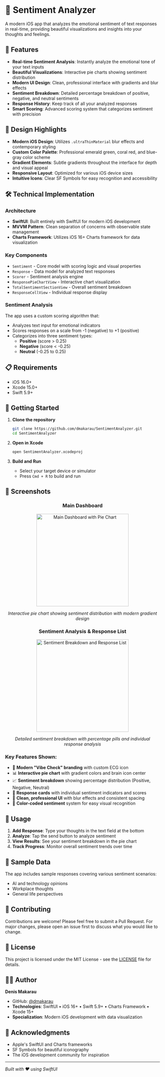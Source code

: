# 🧠 Sentiment Analyzer

A modern iOS app that analyzes the emotional sentiment of text responses in real-time, providing beautiful visualizations and insights into your thoughts and feelings.

## 📱 Features

- **Real-time Sentiment Analysis**: Instantly analyze the emotional tone of your text inputs
- **Beautiful Visualizations**: Interactive pie charts showing sentiment distribution
- **Modern UI Design**: Clean, professional interface with gradients and blur effects
- **Sentiment Breakdown**: Detailed percentage breakdown of positive, negative, and neutral sentiments
- **Response History**: Keep track of all your analyzed responses
- **Smart Scoring**: Advanced scoring system that categorizes sentiment with precision

## 🎨 Design Highlights

- **Modern iOS Design**: Utilizes `.ultraThinMaterial` blur effects and contemporary styling
- **Custom Color Palette**: Professional emerald green, coral red, and blue-gray color scheme
- **Gradient Elements**: Subtle gradients throughout the interface for depth and visual appeal
- **Responsive Layout**: Optimized for various iOS device sizes
- **Intuitive Icons**: Clear SF Symbols for easy recognition and accessibility

## 🛠 Technical Implementation

### Architecture
- **SwiftUI**: Built entirely with SwiftUI for modern iOS development
- **MVVM Pattern**: Clean separation of concerns with observable state management
- **Charts Framework**: Utilizes iOS 16+ Charts framework for data visualization

### Key Components
- `Sentiment` - Core model with scoring logic and visual properties
- `Response` - Data model for analyzed text responses
- `Scorer` - Sentiment analysis engine
- `ResponsePieChartView` - Interactive chart visualization
- `TotalSentimentSectionView` - Overall sentiment breakdown
- `ResponseCellView` - Individual response display

### Sentiment Analysis
The app uses a custom scoring algorithm that:
- Analyzes text input for emotional indicators
- Scores responses on a scale from -1 (negative) to +1 (positive)
- Categorizes into three sentiment types:
  - **Positive** (score > 0.25)
  - **Negative** (score < -0.25)
  - **Neutral** (-0.25 to 0.25)

## 📋 Requirements

- iOS 16.0+
- Xcode 15.0+
- Swift 5.9+

## 🚀 Getting Started

1. **Clone the repository**
   ```bash
   git clone https://github.com/dmakarau/SentimentAnalyzer.git
   cd SentimentAnalyzer
   ```

2. **Open in Xcode**
   ```bash
   open SentimentAnalyzer.xcodeproj
   ```

3. **Build and Run**
   - Select your target device or simulator
   - Press `Cmd + R` to build and run

## 📸 Screenshots

<div align="center">

### Main Dashboard
<img src="screenshots/main-dashboard.png" width="300" alt="Main Dashboard with Pie Chart">

*Interactive pie chart showing sentiment distribution with modern gradient design*

### Sentiment Analysis & Response List
<img src="screenshots/sentiment-breakdown.png" width="300" alt="Sentiment Breakdown and Response List">

*Detailed sentiment breakdown with percentage pills and individual response analysis*

</div>

### Key Features Shown:
- 🎨 **Modern "Vibe Check" branding** with custom ECG icon
- 📊 **Interactive pie chart** with gradient colors and brain icon center
- 📈 **Sentiment breakdown** showing percentage distribution (Positive, Negative, Neutral)
- 💬 **Response cards** with individual sentiment indicators and scores
- 🎯 **Clean, professional UI** with blur effects and consistent spacing
- 🌈 **Color-coded sentiment** system for easy visual recognition

## 🎯 Usage

1. **Add Response**: Type your thoughts in the text field at the bottom
2. **Analyze**: Tap the send button to analyze sentiment
3. **View Results**: See your sentiment breakdown in the pie chart
4. **Track Progress**: Monitor overall sentiment trends over time

## 🧪 Sample Data

The app includes sample responses covering various sentiment scenarios:
- AI and technology opinions
- Workplace thoughts
- General life perspectives

## 🤝 Contributing

Contributions are welcome! Please feel free to submit a Pull Request. For major changes, please open an issue first to discuss what you would like to change.

## 📄 License

This project is licensed under the MIT License - see the [LICENSE](LICENSE) file for details.

## 👨‍💻 Author

**Denis Makarau**
- GitHub: [@dmakarau](https://github.com/dmakarau)
- **Technologies**: SwiftUI • iOS 16+ • Swift 5.9+ • Charts Framework • Xcode 15+
- **Specialization**: Modern iOS development with data visualization

## 🙏 Acknowledgments

- Apple's SwiftUI and Charts frameworks
- SF Symbols for beautiful iconography
- The iOS development community for inspiration

---

*Built with ❤️ using SwiftUI*